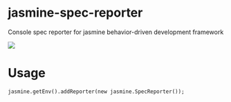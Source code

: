 jasmine-spec-reporter
=====================

Console spec reporter for jasmine behavior-driven development framework

![](https://raw.github.com/bcaudan/jasmine-spec-reporter/master/screenshot.png)

# Usage

    jasmine.getEnv().addReporter(new jasmine.SpecReporter());
